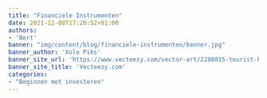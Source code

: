 ```yaml
---
title: "Financiele Instrumenten"
date: 2021-12-08T17:20:52+01:00
authors: 
- 'Bert'
banner: "img/content/blog/financiele-instrumenten/banner.jpg"
banner_author: 'Xolo Piks'
banner_site_url: 'https://www.vecteezy.com/vector-art/2288015-tourist-holding-a-map'
banner_site_title: 'Vecteezy.com'
categories: 
- "Beginnen met investeren"
---
```




